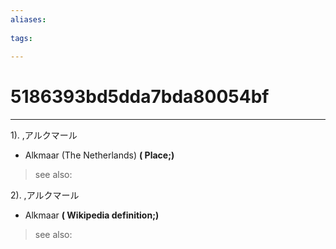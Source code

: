 ```yaml
---
aliases:
    
tags:
    
---
```


# 5186393bd5dda7bda80054bf
---
1).
,アルクマール

- Alkmaar (The Netherlands)
**( Place;)**
> see also: 
            
2).
,アルクマール

- Alkmaar
**( Wikipedia definition;)**
> see also: 
            